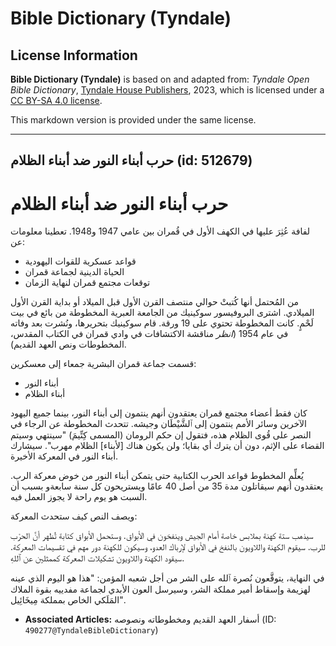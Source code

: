 # Bible Dictionary (Tyndale)

## License Information

**Bible Dictionary (Tyndale)** is based on and adapted from: _Tyndale Open Bible Dictionary_, [Tyndale House Publishers](https://tyndaleopenresources.com/), 2023, which is licensed under a [CC BY-SA 4.0 license](https://creativecommons.org/licenses/by-sa/4.0/legalcode.en).

This markdown version is provided under the same license.



--------------------------------

## حرب أبناء النور ضد أبناء الظلام (id: 512679)

حرب أبناء النور ضد أبناء الظلام
===============================

لفافة عُثِرَ عليها في الكهف الأول في قُمران بين عامي 1947 و1948\. تعطينا معلومات عن:

* قواعد عسكرية للقوات اليهودية
* الحياة الدينية لجماعة قمران
* توقعات مجتمع قمران لنهاية الزمان

من المُحتمل أنها كُتبتْ حوالي منتصف القرن الأول قبل الميلاد أو بداية القرن الأول الميلادي. اشترى البروفيسور سوكينيك من الجامعة العبرية المخطوطة من بائع في بيت لَحْمٍ. كانت المخطوطة تحتوي على 19 ورقة. قام سوكينيك بتحريرها، ونُشرت بعد وفاته في عام 1954 (*انظر* مناقشة الاكتشافات في وادي قمران في الكتاب المقدس، المخطوطات ونص العهد القديم).

قسمت جماعة قمران البشرية جمعاء إلى معسكرين:

* أبناء النور
* أبناء الظلام

كان فقط أعضاء مجتمع قمران يعتقدون أنهم ينتمون إلى أبناء النور، بينما جميع اليهود الآخرين وسائر الأمم ينتمون إلى ٱلشَّيْطَان وجيشه. تتحدث المخطوطة عن الرجاء في النصر على قُوى الظلام هذه، فتقول إن حكم الرومان (المسمى كِتِّيمَ) "سينتهي وسيتم القضاء على الإثم، دون أن يترك أي بقايا؛ ولن يكون هناك \[لأبناء] الظلام مهرب". سيشارك أبناء النور في المعركة الأخيرة.

يُعلِّم المخطوط قواعد الحرب الكتابية حتى يتمكن أبناء النور من خوض معركة الرب. يعتقدون أنهم سيقاتلون مدة 35 من أصل 40 عامًا ويستريحون كل سنة سابعةو بسبب أن السبت هو يوم راحة لا يجوز العمل فيه.

ويصف النص كيف ستحدث المعركة:

سيذهب ستة كهنة بملابس خاصة أمام الجيش وينفخون في الأبواق. وستحمل الأبواق كتابة تُظهر أنَّ الحرْب للرب. سيقوم الكهنة واللاويون بالنفخ في الأبواق لإرباك العدو، وسيكون للكهنة دور مهم في تقسيمات المعركة. سيقود الكهنة واللاويون تشكيلات المعركة كممثلين عن ٱللهِ.

في النهاية، يتوقَّعون نُصرة ٱلله على الشر من أجل شعبه المؤمن: "هذا هو اليوم الذي عينه لهزيمة وإسقاط أمير مملكة الشر، وسيرسل العون الأبدي لجماعة مفدييه بقوة الملاك المَلَكي الخاص بمملكة مِيخَائِيل".

* **Associated Articles:** أسفار العهد القديم ومخطوطاته ونصوصه (ID: `490277@TyndaleBibleDictionary`)

